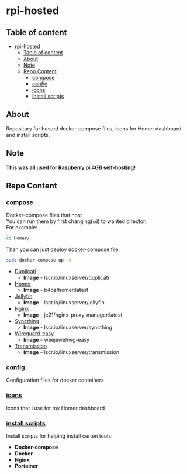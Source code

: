 # rpi-hosted

## Table of content
- [rpi-hosted](#rpi-hosted)
  - [Table of content](#table-of-content)
  - [About](#about)
  - [Note](#note)
  - [Repo Content](#repo-content)
    - [compose](#compose)
    - [config](#config)
    - [icons](#icons)
    - [install scripts](#install-scripts)

## About
Repository for hosted docker-compose files, icons for Homer dashboard and install scripts.

## Note
**This was all used for Raspberry pi 4GB self-hosting!**

## Repo Content
### [compose](./compose/)
Docker-compose files that host  
You can run them by first changing(`cd`) to wanted director.  
For example: 
```bash
cd Homer/
```
Than you can just deploy docker-compose file:
```bash
sudo docker-compose up -d
```
+ [Duplicati](./compose/Duplicati/)
  + **Image** - lscr.io/linuxserver/duplicati
+ [Homer](./compose/Homer/)
  + **Image** - b4bz/homer:latest
+ [Jellyfin](./compose/Jellyfin/)
  + **Image** - lscr.io/linuxserver/jellyfin
+ [Nginx](./compose/Nginx/)
  + **Image** - jc21/nginx-proxy-manager:latest
+ [Syncthing](./compose/Syncthing/)
  + **Image** - lscr.io/linuxserver/syncthing
+ [Wireguard-easy](./compose/Wireguard-easy/)
  + **Image** - weejewel/wg-easy
+ [Transmission](./compose/Transmission/)
  + **Image** - lscr.io/linuxserver/transmission

### [config](./config/)
Configuration files for docker containers

### [icons](./icons/)
Icons that I use for my Homer dashboard

### [install scripts](./install_scripts/)
Install scripts for helping install certen tools:
+ **Docker-compose**
+ **Docker**
+ **Nginx**
+ **Portainer**
